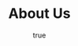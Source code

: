 ---
author:
  name: SmartWinnr
  email: smartwinnr@mobillionlabs.com
description: 'About Us'
keywords: ["contact-us", "linux", "how to"]
license: '[CC BY-ND 4.0](https://creativecommons.org/licenses/by-nd/4.0)'
published: 2017-04-14
title: About Us
---
